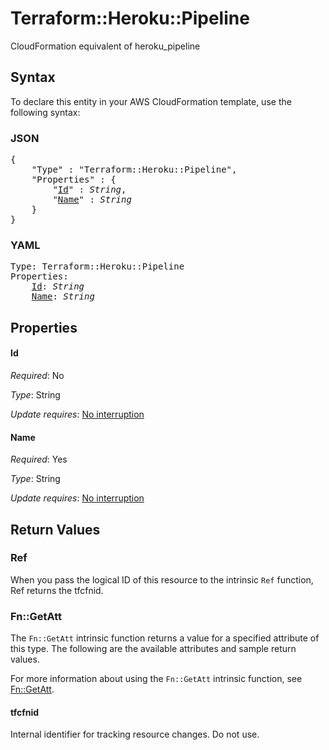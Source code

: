 # Terraform::Heroku::Pipeline

CloudFormation equivalent of heroku_pipeline

## Syntax

To declare this entity in your AWS CloudFormation template, use the following syntax:

### JSON

<pre>
{
    "Type" : "Terraform::Heroku::Pipeline",
    "Properties" : {
        "<a href="#id" title="Id">Id</a>" : <i>String</i>,
        "<a href="#name" title="Name">Name</a>" : <i>String</i>
    }
}
</pre>

### YAML

<pre>
Type: Terraform::Heroku::Pipeline
Properties:
    <a href="#id" title="Id">Id</a>: <i>String</i>
    <a href="#name" title="Name">Name</a>: <i>String</i>
</pre>

## Properties

#### Id

_Required_: No

_Type_: String

_Update requires_: [No interruption](https://docs.aws.amazon.com/AWSCloudFormation/latest/UserGuide/using-cfn-updating-stacks-update-behaviors.html#update-no-interrupt)

#### Name

_Required_: Yes

_Type_: String

_Update requires_: [No interruption](https://docs.aws.amazon.com/AWSCloudFormation/latest/UserGuide/using-cfn-updating-stacks-update-behaviors.html#update-no-interrupt)

## Return Values

### Ref

When you pass the logical ID of this resource to the intrinsic `Ref` function, Ref returns the tfcfnid.

### Fn::GetAtt

The `Fn::GetAtt` intrinsic function returns a value for a specified attribute of this type. The following are the available attributes and sample return values.

For more information about using the `Fn::GetAtt` intrinsic function, see [Fn::GetAtt](https://docs.aws.amazon.com/AWSCloudFormation/latest/UserGuide/intrinsic-function-reference-getatt.html).

#### tfcfnid

Internal identifier for tracking resource changes. Do not use.

